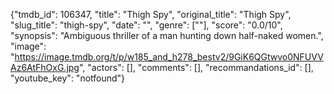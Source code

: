 {"tmdb_id": 106347, "title": "Thigh Spy", "original_title": "Thigh Spy", "slug_title": "thigh-spy", "date": "", "genre": [""], "score": "0.0/10", "synopsis": "Ambiguous thriller of a man hunting down half-naked women.", "image": "https://image.tmdb.org/t/p/w185_and_h278_bestv2/9GiK6QGtwvo0NFUVVAz6AtFhOxG.jpg", "actors": [], "comments": [], "recommandations_id": [], "youtube_key": "notfound"}